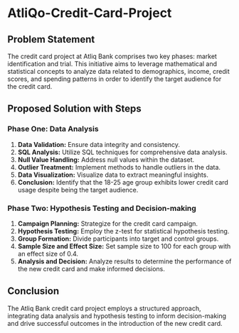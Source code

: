 # AtliQo-Credit-Card-Project

## Problem Statement
The credit card project at Atliq Bank comprises two key phases: market identification and trial. This initiative aims to leverage mathematical and statistical concepts to analyze data related to demographics, income, credit scores, and spending patterns in order to identify the target audience for the credit card.

## Proposed Solution with Steps

### Phase One: Data Analysis
1. **Data Validation:** Ensure data integrity and consistency.
2. **SQL Analysis:** Utilize SQL techniques for comprehensive data analysis.
3. **Null Value Handling:** Address null values within the dataset.
4. **Outlier Treatment:** Implement methods to handle outliers in the data.
5. **Data Visualization:** Visualize data to extract meaningful insights.
6. **Conclusion:** Identify that the 18-25 age group exhibits lower credit card usage despite being the target audience.

### Phase Two: Hypothesis Testing and Decision-making
1. **Campaign Planning:** Strategize for the credit card campaign.
2. **Hypothesis Testing:** Employ the z-test for statistical hypothesis testing.
3. **Group Formation:** Divide participants into target and control groups.
4. **Sample Size and Effect Size:** Set sample size to 100 for each group with an effect size of 0.4.
5. **Analysis and Decision:** Analyze results to determine the performance of the new credit card and make informed decisions.

## Conclusion
The Atliq Bank credit card project employs a structured approach, integrating data analysis and hypothesis testing to inform decision-making and drive successful outcomes in the introduction of the new credit card.
